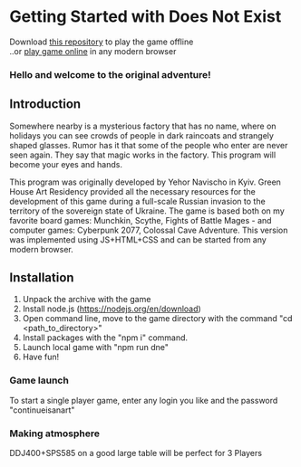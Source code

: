 # Getting Started with Does Not Exist

Download [this repository](https://github.com/navischo/navischo.github.io) to play the game offline<br>
..or [play game online](https://navischo.github.io/) in any modern browser

### Hello and welcome to the original adventure!

## Introduction

Somewhere nearby is a mysterious factory that has no name, where on holidays you can see crowds of people in dark raincoats and strangely shaped glasses. Rumor has it that some of the people who enter are never seen again. They say that magic works in the factory. This program will become your eyes and hands.

This program was originally developed by Yehor Navischo in Kyiv. Green House Art Residency provided all the necessary resources for the development of this game during a full-scale Russian invasion to the territory of the sovereign state of Ukraine. The game is based both on my favorite board games: Munchkin, Scythe, Fights of Battle Mages - and computer games: Cyberpunk 2077, Colossal Cave Adventure.
This version was implemented using JS+HTML+CSS and can be started from any modern browser.

## Installation
1. Unpack the archive with the game
2. Install node.js (https://nodejs.org/en/download)
3. Open command line, move to the game directory with the command "cd <path_to_directory>"
4. Install packages with the "npm i" command.
5. Launch local game with "npm run dne"
6. Have fun!

### Game launch
To start a single player game, enter any login you like and the password "continueisanart"

### Making atmosphere

DDJ400+SPS585 on a good large table will be perfect for 3 Players
